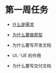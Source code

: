 # 第一周任务


- [什么是需求](https://github.com/public-class/season-one/issues/1)

- [为什么要做原型](https://github.com/public-class/season-one/issues/2)

- 为什么要写开发文档

- UI／UE 的作用

- 为什么要写交付文档

